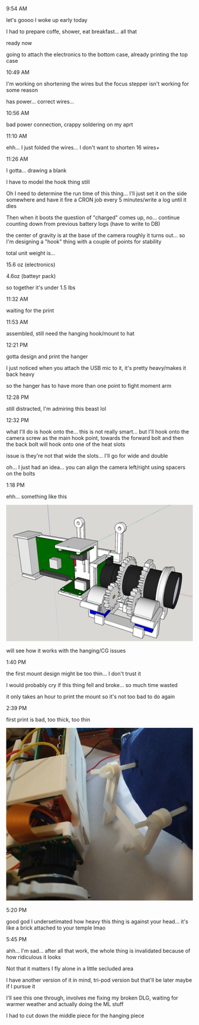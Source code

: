 9:54 AM

let's goooo I woke up early today

I had to prepare coffe, shower, eat breakfast... all that

ready now

going to attach the electronics to the bottom case, already printing the top case

10:49 AM

I'm working on shortening the wires but the focus stepper isn't working for some reason

has power... correct wires...

10:56 AM

bad power connection, crappy soldering on my aprt

11:10 AM

ehh... I just folded the wires... I don't want to shorten 16 wires+

11:26 AM

I gotta... drawing a blank

I have to model the hook thing still

Oh I need to determine the run time of this thing... I'll just set it on the side somewhere and have it fire a CRON job every 5 minutes/write a log until it dies

Then when it boots the question of "charged" comes up, no... continue counting down from previous battery logs (have to write to DB)

the center of gravity is at the base of the camera roughly it turns out... so I'm designing a "hook" thing with a couple of points for stability

total unit weight is...

15.6 oz (electronics)

4.6oz (batteyr pack)

so together it's under 1.5 lbs

11:32 AM

waiting for the print

11:53 AM

assembled, still need the hanging hook/mount to hat

12:21 PM

gotta design and print the hanger

I just noticed when you attach the USB mic to it, it's pretty heavy/makes it back heavy

so the hanger has to have more than one point to fight moment arm

12:28 PM

still distracted, I'm admiring this beast lol

12:32 PM

what I'll do is hook onto the... this is not really smart... but I'll hook onto the camera screw as the main hook point, towards the forward bolt and then the back bolt will hook onto one of the heat slots

issue is they're not that wide the slots... I'll go for wide and double

oh... I just had an idea... you can align the camera left/right using spacers on the bolts

1:18 PM

ehh... something like this

<img src="../images/hanger.JPG"/>

will see how it works with the hanging/CG issues

1:40 PM

the first mount design might be too thin... I don't trust it

I would probably cry if this thing fell and broke... so much time wasted

it only takes an hour to print the mount so it's not too bad to do again

2:39 PM

first print is bad, too thick, too thin

<img src="../images/too-thin-too-thick.JPG"/>

5:20 PM

good god I undersetimated how heavy this thing is against your head... it's like a brick attached to your temple lmao

5:45 PM

ahh... I'm sad... after all that work, the whole thing is invalidated because of how ridiculous it looks

Not that it matters I fly alone in a little secluded area

I have another version of it in mind, tri-pod version but that'll be later maybe if I pursue it

I'll see this one through, involves me fixing my broken DLG, waiting for warmer weather and actually doing the ML stuff

I had to cut down the middle piece for the hanging piece
